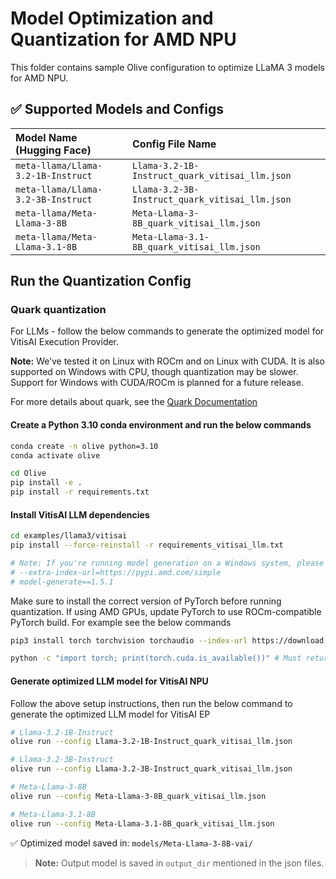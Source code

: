 # Model Optimization and Quantization for AMD NPU

This folder contains sample Olive configuration to optimize LLaMA 3 models for AMD NPU.

## ✅ Supported Models and Configs
| Model Name (Hugging Face)                         | Config File Name                  |
|:--------------------------------------------------|:----------------------------------|
| `meta-llama/Llama-3.2-1B-Instruct`                | `Llama-3.2-1B-Instruct_quark_vitisai_llm.json`  |
| `meta-llama/Llama-3.2-3B-Instruct`                | `Llama-3.2-3B-Instruct_quark_vitisai_llm.json`  |
| `meta-llama/Meta-Llama-3-8B`                      | `Meta-Llama-3-8B_quark_vitisai_llm.json`  |
| `meta-llama/Meta-Llama-3.1-8B`                    | `Meta-Llama-3.1-8B_quark_vitisai_llm.json`  |

## **Run the Quantization Config**

### **Quark quantization**

For LLMs - follow the below commands to generate the optimized model for VitisAI Execution Provider.

**Note:** We’ve tested it on Linux with ROCm and on Linux with CUDA. It is also supported on Windows with CPU, though quantization may be slower. Support for Windows with CUDA/ROCm is planned for a future release.

For more details about quark, see the [Quark Documentation](https://quark.docs.amd.com/latest/)

#### Create a Python 3.10 conda environment and run the below commands
```bash
conda create -n olive python=3.10
conda activate olive
```

```bash
cd Olive
pip install -e .
pip install -r requirements.txt
```

#### Install VitisAI LLM dependencies

```bash
cd examples/llama3/vitisai
pip install --force-reinstall -r requirements_vitisai_llm.txt

# Note: If you're running model generation on a Windows system, please uncomment the following line in requirements_vitisai_llm.txt:
# --extra-index-url=https://pypi.amd.com/simple
# model-generate==1.5.1
```
Make sure to install the correct version of PyTorch before running quantization. If using AMD GPUs, update PyTorch to use ROCm-compatible PyTorch build. For example see the below commands

```bash
pip3 install torch torchvision torchaudio --index-url https://download.pytorch.org/whl/rocm6.1

python -c "import torch; print(torch.cuda.is_available())" # Must return `True`
```
#### Generate optimized LLM model for VitisAI NPU
Follow the above setup instructions, then run the below command to generate the optimized LLM model for VitisAI EP

```bash
# Llama-3.2-1B-Instruct
olive run --config Llama-3.2-1B-Instruct_quark_vitisai_llm.json

# Llama-3.2-3B-Instruct
olive run --config Llama-3.2-3B-Instruct_quark_vitisai_llm.json

# Meta-Llama-3-8B
olive run --config Meta-Llama-3-8B_quark_vitisai_llm.json

# Meta-Llama-3.1-8B
olive run --config Meta-Llama-3.1-8B_quark_vitisai_llm.json
```

✅ Optimized model saved in: `models/Meta-Llama-3-8B-vai/`

> **Note:** Output model is saved in `output_dir` mentioned in the json files.
